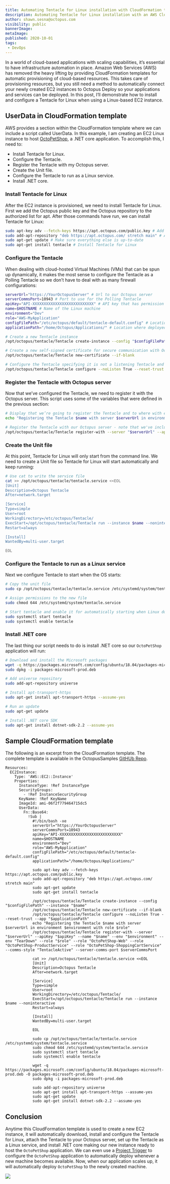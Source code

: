```yaml
---
title: Automating Tentacle for Linux installation with CloudFormation templates
description: Automating Tentacle for Linux installation with an AWS CloudFormation template.
author: shawn.sesna@octopus.com
visibility: public
bannerImage: 
metaImage: 
published: 2020-10-01
tags:
 - DevOps
---
```


In a world of cloud-based applications with scaling capabilities, it’s essential to have infrastructure automation in place.  Amazon Web Services (AWS) has removed the heavy lifting by providing CloudFormation templates for automatic provisioning of cloud-based resources. This takes care of provisioning resources, but you still need a method to automatically connect your newly created EC2 instances to Octopus Deploy so your applications and services can be deployed.  In this post, I‘ll demonstrate how to install and configure a Tentacle for Linux when using a Linux-based EC2 instance.

## UserData in CloudFormation template

AWS provides a section within the CloudFormation template where we can include a script called UserData.  In this example, I am creating an EC2 Linux instance to host [OctoPetShop](https://github.com/OctopusSamples/OctoPetShop), a .NET core application.  To accomplish this, I need to:

- Install Tentacle for Linux.
- Configure the Tentacle.
- Register the Tentacle with my Octopus server.
- Create the Unit file.
- Configure the Tentacle to run as a Linux service.
- Install .NET core.

### Install Tentacle for Linux

After the EC2 instance is provisioned, we need to install Tentacle for Linux. First we add the Octopus public key and the Octopus repository to the authorized list for apt.  After those commands have run, we can install Tentacle for Linux:

```bash
sudo apt-key adv --fetch-keys https://apt.octopus.com/public.key # Add Octopus public key to apt
sudo add-apt-repository "deb https://apt.octopus.com/ stretch main" # Add Octopus repository to apt
sudo apt-get update # Make sure everything else is up-to-date
sudo apt-get install tentacle # Install Tentacle for Linux
```

### Configure the Tentacle

When dealing with cloud-hosted Virtual Machines (VMs) that can be spun up dynamically, it makes the most sense to configure the Tentacle as a Polling Tentacle so we don’t have to deal with as many firewall configurations:

```bash
serverUrl="https://YourOctopusServer" # Url to our Octopus server
serverCommsPort=10943 # Port to use for the Polling Tentacle
apiKey="API-XXXXXXXXXXXXXXXXXXXXXXXXXXX" # API key that has permission to add machines
name=$HOSTNAME # Name of the Linux machine
environment="Dev" 
role="AWS-MyApplication"
configFilePath="/etc/octopus/default/tentacle-default.config" # Location on disk to store the configuration
applicationPath="/home/Octopus/Applications/" # Location where deployed applications will be installed to

# Create a new Tentacle instance
/opt/octopus/tentacle/Tentacle create-instance --config "$configFilePath" --instance "$name"

# Create a new self-signed certificate for secure communication with Octopus server
/opt/octopus/tentacle/Tentacle new-certificate --if-blank

# Configure the Tentacle specifying it is not a listening Tentacle and setting where deployed applications go
/opt/octopus/tentacle/Tentacle configure --noListen True --reset-trust --app "$applicationPath"
```

### Register the Tentacle with Octopus server

Now that we’ve configured the Tentacle, we need to register it with the Octopus server.  This script uses some of the variables that were defined in the previous section:

```bash
# Display that we’re going to register the Tentacle and to where with environments and roles
echo "Registering the Tentacle $name with server $serverUrl in environment $environment with role $role"

# Register the Tentacle with our Octopus server - note that we've included more environments and roles than the ones defined in variables above
/opt/octopus/tentacle/Tentacle register-with --server "$serverUrl" --apiKey "$apiKey" --name "$name" --env "$environment" --env "TearDown" --role "$role" --role "OctoPetShop-Web" --role "OctoPetShop-ProductService" --role "OctoPetShop-ShoppingCartService" --comms-style "TentacleActive" --server-comms-port $serverCommsPort
```

### Create the Unit file

At this point, Tentacle for Linux will only start from the command line.  We need to create a Unit file so Tentacle for Linux will start automatically and keep running:

```bash
# Use cat to write the service file
cat >> /opt/octopus/tentacle/tentacle.service <<EOL
[Unit]
Description=Octopus Tentacle
After=network.target

[Service]
Type=simple
User=root
WorkingDirectory=/etc/octopus/Tentacle/
ExecStart=/opt/octopus/tentacle/Tentacle run --instance $name --noninteractive
Restart=always

[Install]
WantedBy=multi-user.target

EOL
```

### Configure the Tentacle to run as a Linux service

Next we configure Tentacle to start when the OS starts:

```bash
# Copy the unit file
sudo cp /opt/octopus/tentacle/tentacle.service /etc/systemd/system/tentacle.service

# Assign permissions to the new file
sudo chmod 644 /etc/systemd/system/tentacle.service

# Start tentacle and enable it for automatically starting when Linux does
sudo systemctl start tentacle
sudo systemctl enable tentacle
```

### Install .NET core

The last thing our script needs to do is install .NET core so our `OctoPetShop` application will run:

```bash
# Download and install the Microsoft packages
wget -q https://packages.microsoft.com/config/ubuntu/18.04/packages-microsoft-prod.deb -O packages-microsoft-prod.deb
sudo dpkg -i packages-microsoft-prod.deb

# Add universe repository
sudo add-apt-repository universe

# Install apt-transport-https
sudo apt-get install apt-transport-https --assume-yes

# Run an update
sudo apt-get update

# Install .NET core SDK
sudo apt-get install dotnet-sdk-2.2 --assume-yes
```

## Sample CloudFormation template

The following is an excerpt from the CloudFormation template. The complete template is available in the OctopusSamples [GitHUb Repo](https://github.com/OctopusSamples/CloudFormation-LinuxTentacle/blob/master/src/SampleCloudFormation.yaml).

```
Resources:
  EC2Instance:
    Type: 'AWS::EC2::Instance'
    Properties:
      InstanceType: !Ref InstanceType
      SecurityGroups:
        - !Ref InstanceSecurityGroup
      KeyName: !Ref KeyName
      ImageId: ami-06f2f779464715dc5
      UserData:
        Fn::Base64: 
          !Sub |
            #!/bin/bash -xe
            serverUrl="https://YourOctopusServer"
            serverCommsPort=10943
            apiKey="API-XXXXXXXXXXXXXXXXXXXXXXXXXXX"
            name=$HOSTNAME
            environment="Dev"
            role="AWS-MyApplication"
            configFilePath="/etc/octopus/default/tentacle-default.config"
            applicationPath="/home/Octopus/Applications/"

            sudo apt-key adv --fetch-keys https://apt.octopus.com/public.key
            sudo add-apt-repository "deb https://apt.octopus.com/ stretch main"
            sudo apt-get update
            sudo apt-get install tentacle

            /opt/octopus/tentacle/Tentacle create-instance --config "$configFilePath" --instance "$name"
            /opt/octopus/tentacle/Tentacle new-certificate --if-blank
            /opt/octopus/tentacle/Tentacle configure --noListen True --reset-trust --app "$applicationPath"
            echo "Registering the Tentacle $name with server $serverUrl in environment $environment with role $role"
            /opt/octopus/tentacle/Tentacle register-with --server "$serverUrl" --apiKey "$apiKey" --name "$name" --env "$environment" --env "TearDown" --role "$role" --role "OctoPetShop-Web" --role "OctoPetShop-ProductService" --role "OctoPetShop-ShoppingCartService" --comms-style "TentacleActive" --server-comms-port $serverCommsPort
            
            cat >> /opt/octopus/tentacle/tentacle.service <<EOL
            [Unit]
            Description=Octopus Tentacle
            After=network.target

            [Service]
            Type=simple
            User=root
            WorkingDirectory=/etc/octopus/Tentacle/
            ExecStart=/opt/octopus/tentacle/Tentacle run --instance $name --noninteractive
            Restart=always

            [Install]
            WantedBy=multi-user.target

            EOL
            
            sudo cp /opt/octopus/tentacle/tentacle.service /etc/systemd/system/tentacle.service
            sudo chmod 644 /etc/systemd/system/tentacle.service
            sudo systemctl start tentacle
            sudo systemctl enable tentacle
            
            wget -q https://packages.microsoft.com/config/ubuntu/18.04/packages-microsoft-prod.deb -O packages-microsoft-prod.deb
            sudo dpkg -i packages-microsoft-prod.deb
            
            sudo add-apt-repository universe
            sudo apt-get install apt-transport-https --assume-yes
            sudo apt-get update
            sudo apt-get install dotnet-sdk-2.2 --assume-yes
```

## Conclusion 

Anytime this CloudFormation template is used to create a new EC2 instance, it will automatically download, install and configure the Tentacle for Linux, attach the Tentacle to your Octopus server, set up the Tentacle as a Linux service, and install .NET core making our new instance ready to host the `OctoPetShop` application.  We can even use a [Project Trigger](https://octopus.com/docs/deployment-process/project-triggers) to configure the `OctoPetShop` application to automatically deploy whenever a new machine becomes available.  Now, when our application scales up, it will automatically deploy `OctoPetShop` to the newly created machine.

![](octopetshop-project-trigger.png)
